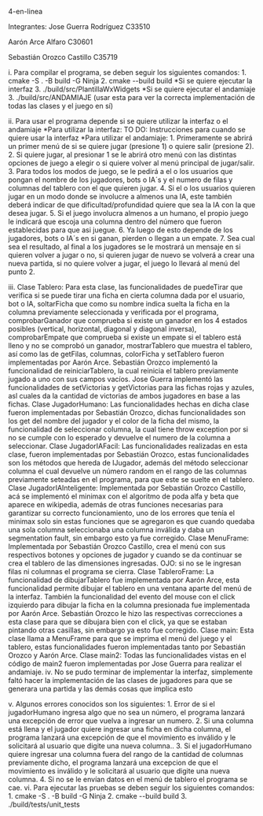 4-en-linea

Integrantes:
Jose Guerra Rodríguez C33510

Aarón Arce Alfaro C30601

Sebastián Orozco Castillo C35719

i. Para compilar el programa, se deben seguir los siguientes comandos:
    1. cmake -S . -B build -G Ninja
    2. cmake --build build
*Si se quiere ejecutar la interfaz
    3. ./build/src/PlantillaWxWidgets
*Si se quiere ejecutar el andamiaje
    3. ./build/src/ANDAMIAJE (usar esta para ver la correcta implementación de todas las clases y el juego en sí)

ii. Para usar el programa depende si se quiere utilizar la interfaz o el andamiaje
*Para utilizar la interfaz:
    TO DO: Instrucciones para cuando se quiere usar la interfaz
*Para utilizar el andamiaje:
    1. Primeramente se abrirá un primer menú de si se quiere jugar (presione 1) o quiere salir (presione 2).
    2. Si quiere jugar, al presionar 1 se le abrirá otro menú con las distintas opciones de juego a elegir o si quiere volver al menú principal de jugar/salir.
    3. Para todos los modos de juego, se le pedirá a el o los usuarios que pongan el nombre de los jugadores, bots o IA´s y el numero de filas y columnas del tablero con el que quieren jugar.
    4. Si el o los usuarios quieren jugar en un modo donde se involucre a almenos una IA, este también deberá indicar de que dificultad/profundidad quiere que sea la IA con la que desea jugar.
    5. Si el juego involucra almenos a un humano, el propio juego le indicará que escoja una columna dentro del número que fueron establecidas para que asi juegue.
    6. Ya luego de esto depende de los jugadores, bots o IA´s en si ganan, pierden o llegan a un empate.
    7. Sea cual sea el resultado, al final a los jugadores se le mostrará un mensaje en si quieren volver a jugar o no, si quieren jugar de nuevo se volverá a crear una nueva partida, si no quiere volver a jugar, el juego lo llevará al menú del punto 2.

iii.
Clase Tablero:
    Para esta clase, las funcionalidades de puedeTirar que verifica si se puede tirar una ficha en cierta columna dada por el usuario, bot o IA, soltarFicha que como su nombre indica suelta la ficha en la columna previamente seleccionada y verificada por el programa, comprobarGanador que comprueba si existe un ganador en los 4 estados posibles (vertical, horizontal, diagonal y diagonal inversa), comprobarEmpate que comprueba si existe un empate si el tablero está lleno y no se comprobó un ganador, mostrarTablero que muestra el tablero, así como las de getFilas, columnas, colorFicha y setTablero fueron implementadas por Aarón Arce.
    Sebastián Orozco implementó la funcionalidad de reiniciarTablero, la cual reinicia el tablero previamente jugado a uno con sus campos vacíos.
    Jose Guerra implementó las funcionalidades de setVictorias y getVictorias para las fichas rojas y azules, asl cuales da la cantidad de victorias de ambos jugadores en base a las fichas.
Clase JugadorHumano:
    Las funcionalidades hechas en dicha clase fueron implementadas por Sebastián Orozco, dichas funcionalidades son los get del nombre del jugador y el color de la ficha del mismo, la funcionalidad de seleccionar columna, la cual tiene throw exception por si no se cumple con lo esperado y devuelve el numero de la columna a seleccionar.
Clase JugadorIAFacil:
    Las funcionalidades realizadas en esta clase, fueron implementadas por Sebastián Orozco, estas funcionalidades son los métodos que hereda de IJugador, además del método seleccionar columna el cual devuelve un número random en el rango de las columnas previamente seteadas en el programa, para que este se suelte en el tablero.
Clase JugadorIAInteligente: Implementada por Sebastián Orozco Castillo, acá se implementó el minimax con el algoritmo de poda alfa y beta que aparece en wikipedia, además de otras funciones necesarias para garantizar su correcto funcionamiento, uno de los errores que tenía el minimax solo sin estas funciones que se agregaron es que cuando quedaba una sola columna seleccionaba una columna inválida y daba un segmentation fault, sin embargo esto ya fue corregido. 
Clase MenuFrame: 
    Implementada por Sebastián Orozco Castillo, crea el menú con sus respectivos botones y opciones de jugador y cuando se da continuar se crea el tablero de las dimensiones ingresadas. OJO: si no se le ingresan filas ni columnas el programa se cierra.
Clase TableroFrame:
    La funcionalidad de dibujarTablero fue implementada por Aarón Arce, esta funcionalidad permite dibujar el tablero en una ventana aparte del menú de la interfaz.
    También la funcionalidad del evento del mouse con el click izquierdo para dibujar la ficha en la columna presionada fue implementada por Aarón Arce. Sebastián Orozco le hizo las respectivas correcciones a esta clase para que se dibujara bien con el click, ya que se estaban pintando otras casillas, sin embargo ya esto fue corregido. 
Clase main:
    Esta clase llama a MenuFrame para que se imprima el menú del juego y el tablero, estas funcionalidades fueron implementadas tanto por Sebastián Orozco y Aarón Arce.
Clase main2:
    Todas las funcionalidades vistas en el código de main2 fueron implementadas por Jose Guerra para realizar el andamiaje.
iv.
    No se pudo terminar de implementar la interfaz, simplemente faltó hacer la implementación de las clases de jugadores para que se generara una partida y las demás cosas que implica esto

v. Algunos errores conocidos son los siguientes:
    1. Error de si el jugadorHumano ingresa algo que no sea un número, el programa lanzará una excepción de error que vuelva a ingresar un numero.
    2. Si una columna está llena y el jugador quiere ingresar una ficha en dicha columna, el programa lanzará una excepción de que el movimiento es inválido y le solicitará al usuario que digite una nueva columna..
    3. Si el jugadorHumano quiere ingresar una columna fuera del rango de la cantidad de columnas previamente dicho, el programa lanzará una excepcion de que el movimiento es inválido y le solicitará al usuario que digite una nueva columna.
    4. Si no se le envían datos en el menú de tablero el programa se cae.
vi. Para ejecutar las pruebas se deben seguir los siguientes comandos:
    1. cmake -S . -B build -G Ninja
    2. cmake --build build
    3. ./build/tests/unit_tests
